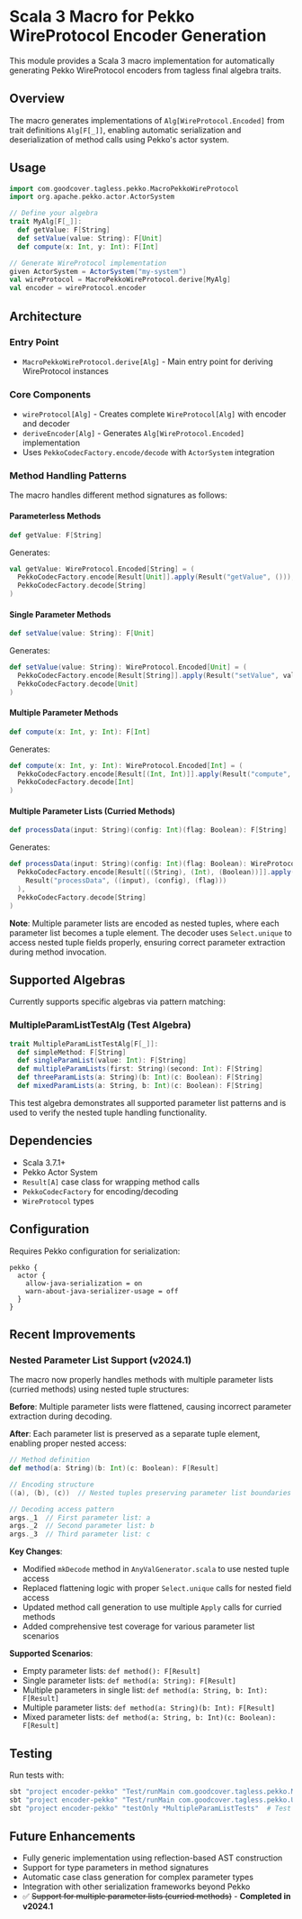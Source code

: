 # Scala 3 Macro for Pekko WireProtocol Encoder Generation

This module provides a Scala 3 macro implementation for automatically generating Pekko WireProtocol encoders from tagless final algebra traits.

## Overview

The macro generates implementations of `Alg[WireProtocol.Encoded]` from trait definitions `Alg[F[_]]`, enabling automatic serialization and deserialization of method calls using Pekko's actor system.

## Usage

```scala
import com.goodcover.tagless.pekko.MacroPekkoWireProtocol
import org.apache.pekko.actor.ActorSystem

// Define your algebra
trait MyAlg[F[_]]:
  def getValue: F[String]
  def setValue(value: String): F[Unit]
  def compute(x: Int, y: Int): F[Int]

// Generate WireProtocol implementation
given ActorSystem = ActorSystem("my-system")
val wireProtocol = MacroPekkoWireProtocol.derive[MyAlg]
val encoder = wireProtocol.encoder
```

## Architecture

### Entry Point
- `MacroPekkoWireProtocol.derive[Alg]` - Main entry point for deriving WireProtocol instances

### Core Components
- `wireProtocol[Alg]` - Creates complete `WireProtocol[Alg]` with encoder and decoder
- `deriveEncoder[Alg]` - Generates `Alg[WireProtocol.Encoded]` implementation
- Uses `PekkoCodecFactory.encode/decode` with `ActorSystem` integration

### Method Handling Patterns

The macro handles different method signatures as follows:

#### Parameterless Methods
```scala
def getValue: F[String]
```
Generates:
```scala
val getValue: WireProtocol.Encoded[String] = (
  PekkoCodecFactory.encode[Result[Unit]].apply(Result("getValue", ())),
  PekkoCodecFactory.decode[String]
)
```

#### Single Parameter Methods
```scala
def setValue(value: String): F[Unit]
```
Generates:
```scala
def setValue(value: String): WireProtocol.Encoded[Unit] = (
  PekkoCodecFactory.encode[Result[String]].apply(Result("setValue", value)),
  PekkoCodecFactory.decode[Unit]
)
```

#### Multiple Parameter Methods
```scala
def compute(x: Int, y: Int): F[Int]
```
Generates:
```scala
def compute(x: Int, y: Int): WireProtocol.Encoded[Int] = (
  PekkoCodecFactory.encode[Result[(Int, Int)]].apply(Result("compute", (x, y))),
  PekkoCodecFactory.decode[Int]
)
```

#### Multiple Parameter Lists (Curried Methods)
```scala
def processData(input: String)(config: Int)(flag: Boolean): F[String]
```
Generates:
```scala
def processData(input: String)(config: Int)(flag: Boolean): WireProtocol.Encoded[String] = (
  PekkoCodecFactory.encode[Result[((String), (Int), (Boolean))]].apply(
    Result("processData", ((input), (config), (flag)))
  ),
  PekkoCodecFactory.decode[String]
)
```

**Note**: Multiple parameter lists are encoded as nested tuples, where each parameter list becomes a tuple element. The decoder uses `Select.unique` to access nested tuple fields properly, ensuring correct parameter extraction during method invocation.

## Supported Algebras

Currently supports specific algebras via pattern matching:


### MultipleParamListTestAlg (Test Algebra)
```scala
trait MultipleParamListTestAlg[F[_]]:
  def simpleMethod: F[String]
  def singleParamList(value: Int): F[String]
  def multipleParamLists(first: String)(second: Int): F[String]
  def threeParamLists(a: String)(b: Int)(c: Boolean): F[String]
  def mixedParamLists(a: String, b: Int)(c: Boolean): F[String]
```

This test algebra demonstrates all supported parameter list patterns and is used to verify the nested tuple handling functionality.



## Dependencies

- Scala 3.7.1+
- Pekko Actor System
- `Result[A]` case class for wrapping method calls
- `PekkoCodecFactory` for encoding/decoding
- `WireProtocol` types

## Configuration

Requires Pekko configuration for serialization:

```hocon
pekko {
  actor {
    allow-java-serialization = on
    warn-about-java-serializer-usage = off
  }
}
```

## Recent Improvements

### Nested Parameter List Support (v2024.1)

The macro now properly handles methods with multiple parameter lists (curried methods) using nested tuple structures:

**Before**: Multiple parameter lists were flattened, causing incorrect parameter extraction during decoding.

**After**: Each parameter list is preserved as a separate tuple element, enabling proper nested access:

```scala
// Method definition
def method(a: String)(b: Int)(c: Boolean): F[Result]

// Encoding structure
((a), (b), (c))  // Nested tuples preserving parameter list boundaries

// Decoding access pattern
args._1  // First parameter list: a
args._2  // Second parameter list: b
args._3  // Third parameter list: c
```

**Key Changes**:
- Modified `mkDecode` method in `AnyValGenerator.scala` to use nested tuple access
- Replaced flattening logic with proper `Select.unique` calls for nested field access
- Updated method call generation to use multiple `Apply` calls for curried methods
- Added comprehensive test coverage for various parameter list scenarios

**Supported Scenarios**:
- Empty parameter lists: `def method(): F[Result]`
- Single parameter lists: `def method(a: String): F[Result]`
- Multiple parameters in single list: `def method(a: String, b: Int): F[Result]`
- Multiple parameter lists: `def method(a: String)(b: Int): F[Result]`
- Mixed parameter lists: `def method(a: String, b: Int)(c: Boolean): F[Result]`

## Testing

Run tests with:
```bash
sbt "project encoder-pekko" "Test/runMain com.goodcover.tagless.pekko.MacroTest"
sbt "project encoder-pekko" "Test/runMain com.goodcover.tagless.pekko.UserAlgTest"
sbt "project encoder-pekko" "testOnly *MultipleParamListTests"  # Test nested parameter lists
```

## Future Enhancements

- Fully generic implementation using reflection-based AST construction
- Support for type parameters in method signatures
- Automatic case class generation for complex parameter types
- Integration with other serialization frameworks beyond Pekko
- ✅ ~~Support for multiple parameter lists (curried methods)~~ - **Completed in v2024.1**
